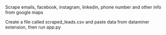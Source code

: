 Scrape emails, facebook, instagram, linkedin, phone number and other info from google maps

Create a file called scraped_leads.csv and paste data from dataminer extension, then run app.py